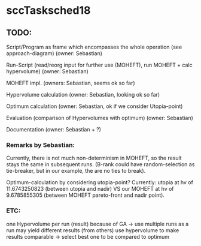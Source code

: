 # sccTasksched18



## TODO:

Script/Program as frame which encompasses the whole operation (see approach-diagram) (owner: Sebastian)

Run-Script (read/reorg input for further use (MOHEFT), run MOHEFT + calc hypervolume) (owner: Sebastian)

MOHEFT impl. (owners: Sebastian, seems ok so far)

Hypervolume calculation (owner: Sebastian, looking ok so far)

Optimum calculation (owner: Sebastian, ok if we consider Utopia-point)

Evaluation (comparison of Hypervolumes with optimum) (owner: Sebastian)

Documentation (owner: Sebastian + ?)


### Remarks by Sebastian:
Currently, there is not much non-determinism in MOHEFT, so the result stays the same in subsequent runs. 
(B-rank could have random-selection as tie-breaker, but in our example, the are no ties to break).

Optimum-calculation by considering utopia-point? Currently: utopia at hv of 11.6743250823 (between utopia
and nadir) VS our MOHEFT at hv of 9.6785855305 (between MOHEFT pareto-front and nadir point).


### ETC:
one Hypervolume per run (result)
because of GA -> use multiple runs as a run may yield different results (from others)
use hypervolume to make results comparable  -> select best one to be compared to optimum


